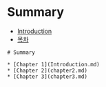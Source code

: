 # Summary

* [Introduction](README.md)
* [목차](index.md)

```
# Summary
```

```
* [Chapter 1](Introduction.md)
* [Chapter 2](chapter2.md)
* [Chapter 3](chapter3.md)
```



